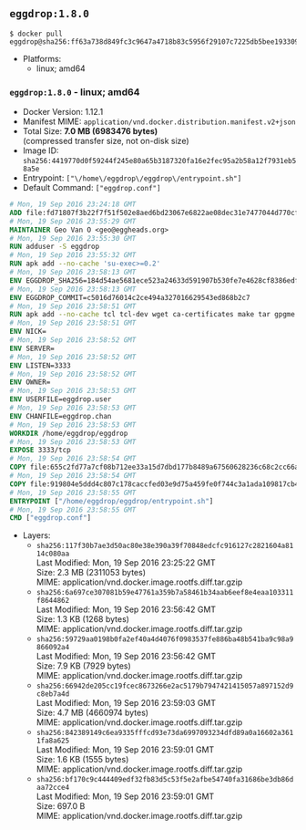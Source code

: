 ## `eggdrop:1.8.0`

```console
$ docker pull eggdrop@sha256:ff63a738d849fc3c9647a4718b83c5956f29107c7225db5bee193309d66192d1
```

-	Platforms:
	-	linux; amd64

### `eggdrop:1.8.0` - linux; amd64

-	Docker Version: 1.12.1
-	Manifest MIME: `application/vnd.docker.distribution.manifest.v2+json`
-	Total Size: **7.0 MB (6983476 bytes)**  
	(compressed transfer size, not on-disk size)
-	Image ID: `sha256:4419770d0f59244f245e80a65b3187320fa16e2fec95a2b58a12f7931eb58a5e`
-	Entrypoint: `["\/home\/eggdrop\/eggdrop\/entrypoint.sh"]`
-	Default Command: `["eggdrop.conf"]`

```dockerfile
# Mon, 19 Sep 2016 23:24:18 GMT
ADD file:fd71807f3b22f7f51f502e8aed6bd23067e6822ae08dec31e7477044d770cf48 in / 
# Mon, 19 Sep 2016 23:55:29 GMT
MAINTAINER Geo Van O <geo@eggheads.org>
# Mon, 19 Sep 2016 23:55:30 GMT
RUN adduser -S eggdrop
# Mon, 19 Sep 2016 23:55:32 GMT
RUN apk add --no-cache 'su-exec>=0.2'
# Mon, 19 Sep 2016 23:58:13 GMT
ENV EGGDROP_SHA256=184d54ae5681ece523a24633d591907b530fe7e4628cf8386edf205a8eabf3cd
# Mon, 19 Sep 2016 23:58:13 GMT
ENV EGGDROP_COMMIT=c5016d76014c2ce494a327016629543ed868b2c7
# Mon, 19 Sep 2016 23:58:51 GMT
RUN apk add --no-cache tcl tcl-dev wget ca-certificates make tar gpgme bash build-base   && wget https://github.com/eggheads/eggdrop/archive/$EGGDROP_COMMIT.tar.gz -O develop.tar.gz  && echo "$EGGDROP_SHA256  develop.tar.gz" | sha256sum -c -   && tar -zxvf develop.tar.gz   && rm develop.tar.gz     && ( cd eggdrop-$EGGDROP_COMMIT     && ./configure --with-tclinc=/usr/include/tcl8.6/tcl.h --with-tcllib=/usr/lib/x86_64-linux-gnu/libtcl8.6.so     && make config     && make     && make install DEST=/home/eggdrop/eggdrop )   && rm -rf eggdrop-$EGGDROP_COMMIT   && mkdir /home/eggdrop/eggdrop/data   && chown -R eggdrop /home/eggdrop/eggdrop   && apk del tcl-dev wget ca-certificates make tar gpgme build-base
# Mon, 19 Sep 2016 23:58:51 GMT
ENV NICK=
# Mon, 19 Sep 2016 23:58:52 GMT
ENV SERVER=
# Mon, 19 Sep 2016 23:58:52 GMT
ENV LISTEN=3333
# Mon, 19 Sep 2016 23:58:52 GMT
ENV OWNER=
# Mon, 19 Sep 2016 23:58:53 GMT
ENV USERFILE=eggdrop.user
# Mon, 19 Sep 2016 23:58:53 GMT
ENV CHANFILE=eggdrop.chan
# Mon, 19 Sep 2016 23:58:53 GMT
WORKDIR /home/eggdrop/eggdrop
# Mon, 19 Sep 2016 23:58:53 GMT
EXPOSE 3333/tcp
# Mon, 19 Sep 2016 23:58:54 GMT
COPY file:655c2fd77a7cf08b712ee33a15d7dbd177b8489a67560628236c68c2cc66aa58 in /home/eggdrop/eggdrop 
# Mon, 19 Sep 2016 23:58:54 GMT
COPY file:919804e5ddd4c807c178caccfed03e9d75a459fe0f744c3a1ada109817cb44ec in /home/eggdrop/eggdrop/scripts/ 
# Mon, 19 Sep 2016 23:58:55 GMT
ENTRYPOINT ["/home/eggdrop/eggdrop/entrypoint.sh"]
# Mon, 19 Sep 2016 23:58:55 GMT
CMD ["eggdrop.conf"]
```

-	Layers:
	-	`sha256:117f30b7ae3d50ac80e38e390a39f70848edcfc916127c2821604a8114c080aa`  
		Last Modified: Mon, 19 Sep 2016 23:25:22 GMT  
		Size: 2.3 MB (2311053 bytes)  
		MIME: application/vnd.docker.image.rootfs.diff.tar.gzip
	-	`sha256:6a697ce307081b59e47761a359b7a58461b34aab6eef8e4eaa103311f8644862`  
		Last Modified: Mon, 19 Sep 2016 23:56:42 GMT  
		Size: 1.3 KB (1268 bytes)  
		MIME: application/vnd.docker.image.rootfs.diff.tar.gzip
	-	`sha256:59729aa0198b0fa2ef40a4d4076f0983537fe886ba48b541ba9c98a9866092a4`  
		Last Modified: Mon, 19 Sep 2016 23:56:42 GMT  
		Size: 7.9 KB (7929 bytes)  
		MIME: application/vnd.docker.image.rootfs.diff.tar.gzip
	-	`sha256:66942de205cc19fcec8673266e2ac5179b7947421415057a897152d9c8eb7a4d`  
		Last Modified: Mon, 19 Sep 2016 23:59:03 GMT  
		Size: 4.7 MB (4660974 bytes)  
		MIME: application/vnd.docker.image.rootfs.diff.tar.gzip
	-	`sha256:842389149c6ea9335fffcd93e73da6997093234dfd89a0a16602a3611fa8a625`  
		Last Modified: Mon, 19 Sep 2016 23:59:01 GMT  
		Size: 1.6 KB (1555 bytes)  
		MIME: application/vnd.docker.image.rootfs.diff.tar.gzip
	-	`sha256:bf170c9c444409edf32fb83d5c53f5e2afbe54740fa31686be3db86daa72cce4`  
		Last Modified: Mon, 19 Sep 2016 23:59:01 GMT  
		Size: 697.0 B  
		MIME: application/vnd.docker.image.rootfs.diff.tar.gzip
